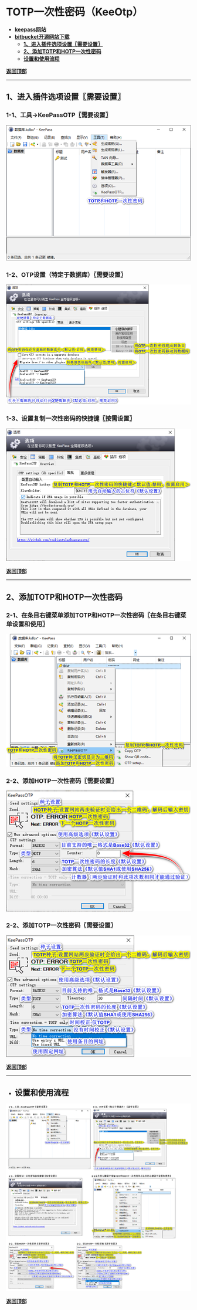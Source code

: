 # <a name="锚点0"></a>TOTP一次性密码（KeeOtp）
- [**keepass网站**](https://keepass.info/plugins.html#kpotp)
- [**bitbucket开源网站下载**](https://github.com/Rookiestyle/KeePassOTP/releases)
	- <a href="#锚点1">**1、进入插件选项设置〖需要设置〗**</a>
	- <a href="#锚点2">**2、添加TOTP和HOTP一次性密码**</a>
	- <a href="#锚点3">**设置和使用流程**</a>

<a name="锚点1"></a><a href="#锚点0">**返回顶部**</a>
______________________________________________________________________________
## 1、进入插件选项设置〖需要设置〗
### 1-1、工具→KeePassOTP〖需要设置〗
<p><img src="/图片/TOTP和HOTP一次性密码（KeePassOTP）/1-1、工具→KeePassOTP〖需要设置〗.png" alt="/图片/TOTP和HOTP一次性密码（KeePassOTP）/1-1、工具→KeePassOTP〖需要设置〗"/></p>

### 1-2、OTP设置（特定于数据库）〖需要设置〗
<p><img src="/图片/TOTP和HOTP一次性密码（KeePassOTP）/1-2、OTP设置（特定于数据库）〖需要设置〗.png" alt="/图片/TOTP和HOTP一次性密码（KeePassOTP）/1-2、OTP设置（特定于数据库）〖需要设置〗.png"/></p>

### 1-3、设置复制一次性密码的快捷键〖按需设置〗
<p><img src="/图片/TOTP和HOTP一次性密码（KeePassOTP）/1-3、设置复制一次性密码的快捷键〖按需设置〗.png" alt="/图片/TOTP和HOTP一次性密码（KeePassOTP）/1-3、设置复制一次性密码的快捷键〖按需设置〗.png"/></p>

<a name="锚点2"></a><a href="#锚点0">**返回顶部**</a>
______________________________________________________________________________
## 2、添加TOTP和HOTP一次性密码
### 2-1、在条目右键菜单添加TOTP和HOTP一次性密码〖在条目右键菜单设置和使用〗
<p><img src="/图片/TOTP和HOTP一次性密码（KeePassOTP）/2-1在条目右键菜单添加TOTP和HOTP一次性密码〖在条目右键菜单设置和使用〗.png" alt="/图片/TOTP和HOTP一次性密码（KeePassOTP）/2-1在条目右键菜单添加TOTP和HOTP一次性密码〖在条目右键菜单设置和使用〗.png"/></p>

### 2-2、添加HOTP一次性密码〖需要设置〗
<p><img src="/图片/TOTP和HOTP一次性密码（KeePassOTP）/2-2、添加HOTP一次性密码〖需要设置〗.png" alt="/图片/TOTP和HOTP一次性密码（KeePassOTP）/2-2、添加HOTP一次性密码〖需要设置〗.png"/></p>

### 2-2、添加TOTP一次性密码〖需要设置〗
<p><img src="/图片/TOTP和HOTP一次性密码（KeePassOTP）/2-2、添加TOTP一次性密码〖需要设置〗.png" alt="/图片/TOTP和HOTP一次性密码（KeePassOTP）/2-2、添加TOTP一次性密码〖需要设置〗.png"/></p>

<a name="锚点3"></a><a href="#锚点0">**返回顶部**</a>
______________________________________________________________________________
- ## 设置和使用流程
<p><img src="/图片/TOTP和HOTP一次性密码（KeePassOTP）/设置和使用流程.png" alt="/图片/TOTP和HOTP一次性密码（KeePassOTP）/设置和使用流程.png"/></p>

<a href="#锚点0">**返回顶部**</a>